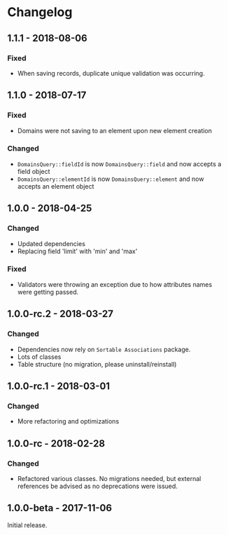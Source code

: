 Changelog
=========
## 1.1.1 - 2018-08-06
### Fixed
- When saving records, duplicate unique validation was occurring.

## 1.1.0 - 2018-07-17
### Fixed
- Domains were not saving to an element upon new element creation

### Changed
- `DomainsQuery::fieldId` is now `DomainsQuery::field` and now accepts a field object
- `DomainsQuery::elementId` is now `DomainsQuery::element` and now accepts an element object

## 1.0.0 - 2018-04-25
### Changed
- Updated dependencies
- Replacing field 'limit' with 'min' and 'max'

### Fixed
- Validators were throwing an exception due to how attributes names were getting passed.

## 1.0.0-rc.2 - 2018-03-27
### Changed
- Dependencies now rely on `Sortable Associations` package.
- Lots of classes
- Table structure (no migration, please uninstall/reinstall)

## 1.0.0-rc.1 - 2018-03-01
### Changed
- More refactoring and optimizations

## 1.0.0-rc - 2018-02-28
### Changed
- Refactored various classes.  No migrations needed, but external references be advised as
no deprecations were issued.

## 1.0.0-beta - 2017-11-06
Initial release.
